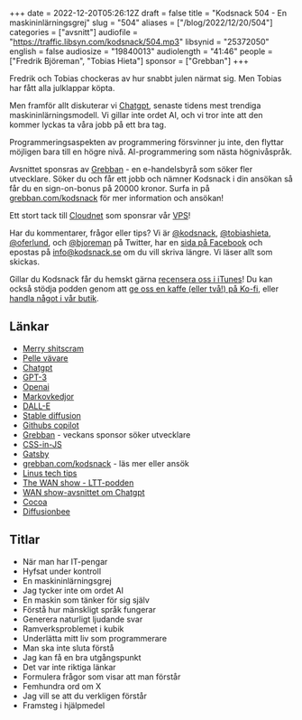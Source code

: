 +++
date = 2022-12-20T05:26:12Z
draft = false
title = "Kodsnack 504 - En maskininlärningsgrej"
slug = "504"
aliases = ["/blog/2022/12/20/504"]
categories = ["avsnitt"]
audiofile = "https://traffic.libsyn.com/kodsnack/504.mp3"
libsynid = "25372050"
english = false
audiosize = "19840013"
audiolength = "41:46"
people = ["Fredrik Björeman", "Tobias Hieta"]
sponsor = ["Grebban"]
+++

Fredrik och Tobias chockeras av hur snabbt julen närmat sig. Men Tobias har fått alla julklappar köpta.

Men framför allt diskuterar vi [Chatgpt](https://en.wikipedia.org/wiki/ChatGPT), senaste tidens mest trendiga maskininlärningsmodell. Vi gillar inte ordet AI, och vi tror inte att den kommer lyckas ta våra jobb på ett bra tag.

Programmeringsaspekten av programmering försvinner ju inte, den flyttar möjligen bara till en högre nivå. AI-programmering som nästa högnivåspråk.

Avsnittet sponsras av [Grebban](https://www.grebban.com/kodsnack) - en e-handelsbyrå som söker fler utvecklare. Söker du och får ett jobb och nämner Kodsnack i din ansökan så får du en sign-on-bonus på 20000 kronor. Surfa in på [grebban.com/kodsnack](https://www.grebban.com/kodsnack) för mer information och ansökan!

Ett stort tack till [Cloudnet](https://www.cloudnet.se) som sponsrar vår [VPS](https://en.wikipedia.org/wiki/Virtual_private_server)!

Har du kommentarer, frågor eller tips? Vi är [@kodsnack](https://www.twitter.com/kodsnack), [@tobiashieta](https://www.twitter.com/tobiashieta), [@oferlund](https://www.twitter.com/oferlund), och [@bjoreman](https://www.twitter.com/bjoreman) på Twitter, har en [sida på Facebook](https://www.facebook.com/kodsnack) och epostas på [info@kodsnack.se](mailto:info@kodsnack.se) om du vill skriva längre. Vi läser allt som skickas.

Gillar du Kodsnack får du hemskt gärna [recensera oss i iTunes](https://itunes.apple.com/se/podcast/kodsnack/id561631498?l=en)! Du kan också stödja podden genom att <a href="https://ko-fi.com/kodsnack" rel="payment">ge oss en kaffe (eller två!) på Ko-fi</a>, eller [handla något i vår butik](https://shop.spreadshirt.se/kodsnack/).

## Länkar ##
* [Merry shitscram](https://www.pinterest.se/pin/403072235374854089/)
* [Pelle vävare](https://pellevavare.se/)
* [Chatgpt](https://en.wikipedia.org/wiki/ChatGPT)
* [GPT-3](https://en.wikipedia.org/wiki/GPT-3)
* [Openai](https://en.wikipedia.org/wiki/OpenAI)
* [Markovkedjor](https://en.wikipedia.org/wiki/Markov_chain)
* [DALL-E](https://en.wikipedia.org/wiki/DALL-E)
* [Stable diffusion](https://en.wikipedia.org/wiki/Stable_Diffusion)
* [Githubs copilot](https://en.wikipedia.org/wiki/GitHub_Copilot)
* [Grebban](https://www.grebban.com/kodsnack) - veckans sponsor söker utvecklare
* [CSS-in-JS](https://en.wikipedia.org/wiki/CSS-in-JS)
* [Gatsby](https://en.wikipedia.org/wiki/Gatsby_%28JavaScript_framework%29)
* [grebban.com/kodsnack](https://www.grebban.com/kodsnack) - läs mer eller ansök
* [Linus tech tips](https://www.youtube.com/channel/UCXuqSBlHAE6Xw-yeJA0Tunw)
* [The WAN show - LTT-podden](https://www.youtube.com/watch?v=Luz82RG5PqA&list=PL8mG-RkN2uTw7PhlnAr4pZZz2QubIbujH)
* [WAN show-avsnittet om Chatgpt](https://www.youtube.com/watch?v=Luz82RG5PqA&list=PL8mG-RkN2uTw7PhlnAr4pZZz2QubIbujH&index=1)
* [Cocoa](https://en.wikipedia.org/wiki/Cocoa_%28API%29)
* [Diffusionbee](https://diffusionbee.com/)

## Titlar ##
* När man har IT-pengar
* Hyfsat under kontroll
* En maskininlärningsgrej
* Jag tycker inte om ordet AI
* En maskin som tänker för sig själv
* Förstå hur mänskligt språk fungerar
* Generera naturligt ljudande svar
* Ramverksproblemet i kubik
* Underlätta mitt liv som programmerare
* Man ska inte sluta förstå
* Jag kan få en bra utgångspunkt
* Det var inte riktiga länkar
* Formulera frågor som visar att man förstår
* Femhundra ord om X
* Jag vill se att du verkligen förstår
* Framsteg i hjälpmedel